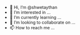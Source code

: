 - 👋 Hi, I’m @shwetaythan
- 👀 I’m interested in ...
- 🌱 I’m currently learning ...
- 💞️ I’m looking to collaborate on ...
- 📫 How to reach me ...

<!---
shwetaythan/shwetaythan is a ✨ special ✨ repository because its `README.md` (this file) appears on your GitHub profile.
You can click the Preview link to take a look at your changes.
--->
